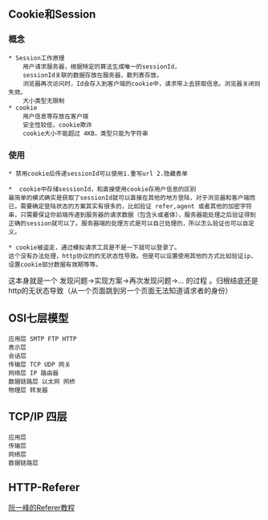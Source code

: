 ## Cookie和Session

### 概念
	* Session工作原理
		用户请求服务器，根据特定的算法生成唯一的sessionId，
		sessionId关联的数据存放在服务器，散列表存放。
		浏览器再次访问时，Id会存入到客户端的cookie中，请求带上去获取信息。浏览器关闭则失效。
		大小类型无限制
	* cookie
		用户信息等存放在客户端
		安全性较低，cookie欺诈
		cookie大小不能超过 4KB，类型只能为字符串
	
### 使用
	
	* 禁用cookie后传递sessionId可以使用1.重写url 2.隐藏表单

	*  cookie中存储sessionId，和直接使用cookie存用户信息的区别
	最简单的模式确实是获取了sessionId就可以直接在其他的地方登陆，对于浏览器和客户端而已，需要确定登陆状态的方案其实有很多的，比如验证 refer,agent 或者其他的加密字符串，只需要保证你前端传递到服务器的请求数据（包含头或者体），服务器能处理之后验证得到正确的session就可以了。服务器端的处理方式是可以自己处理的，所以怎么验证也可以自定义。

	* cookie被盗走，通过模拟请求工具是不是一下就可以登录了。
	这个没有办法处理，http协议的的无状态性导致。但是可以设置使用其他的方式比如验证ip，设置cookie部分数据有效期等等。

这本身就是一个 发现问题->实现方案->再次发现问题->... 的过程 。归根结底还是http的无状态导致（从一个页面跳到另一个页面无法知道请求者的身份）



## OSI七层模型

	应用层 SMTP FTP HTTP
	表示层
	会话层
	传输层 TCP UDP 网关
	网络层 IP 路由器
	数据链路层 以太网 网桥
	物理层 转发器 

## TCP/IP 四层

	应用层
	传输层
	网络层
	数据链路层
	
## HTTP-Referer

[阮一峰的Referer教程](http://www.ruanyifeng.com/blog/2019/06/http-referer.html)
